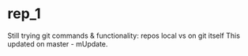 # rep_1
Still trying git commands &amp; functionality: repos local vs on git itself
This updated on master - mUpdate.
